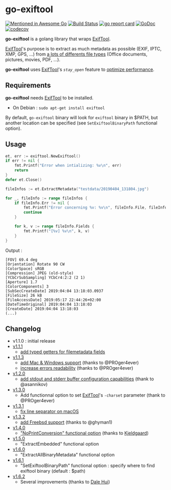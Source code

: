 # go-exiftool

[![Mentioned in Awesome Go](https://awesome.re/mentioned-badge.svg)](https://github.com/avelino/awesome-go)
[![Build Status](https://github.com/barasher/go-exiftool/workflows/go-exiftool-ci/badge.svg)](https://github.com/barasher/go-exiftool/actions)
[![go report card](https://goreportcard.com/badge/github.com/barasher/go-exiftool "go report card")](https://goreportcard.com/report/github.com/barasher/go-exiftool)
[![GoDoc](https://godoc.org/github.com/barasher/go-exiftool?status.svg)](https://godoc.org/github.com/barasher/go-exiftool)
[![codecov](https://codecov.io/gh/barasher/go-exiftool/branch/master/graph/badge.svg)](https://codecov.io/gh/barasher/go-exiftool)

**go-exiftool** is a golang library that wraps [ExifTool](https://www.sno.phy.queensu.ca/~phil/exiftool/).

[ExifTool](https://www.sno.phy.queensu.ca/~phil/exiftool/)'s purpose is to extract as much metadata as possible (EXIF, IPTC, XMP, GPS, ...) from [a lots of differents file types](https://www.sno.phy.queensu.ca/~phil/exiftool/#supported) (Office documents, pictures, movies, PDF, ...).

**go-exiftool** uses [ExifTool](https://www.sno.phy.queensu.ca/~phil/exiftool/)'s *`stay_open`* feature to [optimize performance](https://www.sno.phy.queensu.ca/~phil/exiftool/#performance).

## Requirements

**go-exiftool** needs [ExifTool](https://www.sno.phy.queensu.ca/~phil/exiftool/) to be installed.

- On Debian : `sudo apt-get install exiftool`

By default, `go-exiftool` binary will look for `exiftool` binary in $PATH, but another location can be specified (see `SetExiftoolBinaryPath` functional option).

## Usage

```go
et, err := exiftool.NewExiftool()
if err != nil {
    fmt.Printf("Error when intializing: %v\n", err)
    return
}
defer et.Close()

fileInfos := et.ExtractMetadata("testdata/20190404_131804.jpg")

for _, fileInfo := range fileInfos {
    if fileInfo.Err != nil {
        fmt.Printf("Error concerning %v: %v\n", fileInfo.File, fileInfo.Err)
        continue
    }

    for k, v := range fileInfo.Fields {
        fmt.Printf("[%v] %v\n", k, v)
    }
}
```

Output :

```
[FOV] 69.4 deg
[Orientation] Rotate 90 CW
[ColorSpace] sRGB
[Compression] JPEG (old-style)
[YCbCrSubSampling] YCbCr4:2:2 (2 1)
[Aperture] 1.7
[ColorComponents] 3
[SubSecCreateDate] 2019:04:04 13:18:03.0937
[FileSize] 26 kB
[FileAccessDate] 2019:05:17 22:44:26+02:00
[DateTimeOriginal] 2019:04:04 13:18:03
[CreateDate] 2019:04:04 13:18:03
(...)
```

## Changelog

- v1.1.0 : initial release
- [v1.1.1](https://github.com/barasher/go-exiftool/milestone/2)
  - [add typed getters for filemetadata fields](https://github.com/barasher/go-exiftool/issues/2)
- [v1.1.3](https://github.com/barasher/go-exiftool/milestone/3)
  - [add Mac & Windows support](https://github.com/barasher/go-exiftool/pull/7) (thanks to @PROger4ever)
  - [increase errors readability](https://github.com/barasher/go-exiftool/pull/8) (thanks to @PROger4ever)
- [v1.2.0](https://github.com/barasher/go-exiftool/milestone/4)
  - [add stdout and stderr buffer configuration capabilities](https://github.com/barasher/go-exiftool/issues/6) (thank to @asannikov)
- [v1.3.0](https://github.com/barasher/go-exiftool/milestone/5)
  - Add functionnal option to set [ExifTool](https://www.sno.phy.queensu.ca/~phil/exiftool/)'s `-charset` parameter (thank to @PROger4ever)
- [v1.3.1](https://github.com/barasher/go-exiftool/milestone/6)
  - [fix line separator on macOS](https://github.com/barasher/go-exiftool/issues/16)
- [v1.3.2](https://github.com/barasher/go-exiftool/milestone/7)
  - [add Freebsd support](https://github.com/barasher/go-exiftool/pull/21) (thanks to @ghyman1)
- [v1.4.0](https://github.com/barasher/go-exiftool/milestone/8)
  - ["NoPrintConversion" functional option](https://github.com/barasher/go-exiftool/pull/24) (thanks to [Kjeldgaard](https://github.com/Kjeldgaard))
- [v1.5.0](https://github.com/barasher/go-exiftool/milestone/9)
  - "ExtractEmbedded" functional option
- [v1.6.0](https://github.com/barasher/go-exiftool/milestone/10)
  - "ExtractAllBinaryMetadata" functional option
- [v1.6.1](https://github.com/barasher/go-exiftool/milestone/11)
  - "SetExiftoolBinaryPath" functional option : specify where to find exiftool binary (default : $path)
- [v1.6.2](https://github.com/barasher/go-exiftool/milestone/12)
  - Several improvements (thanks to [Dale Hui](https://github.com/dhui))